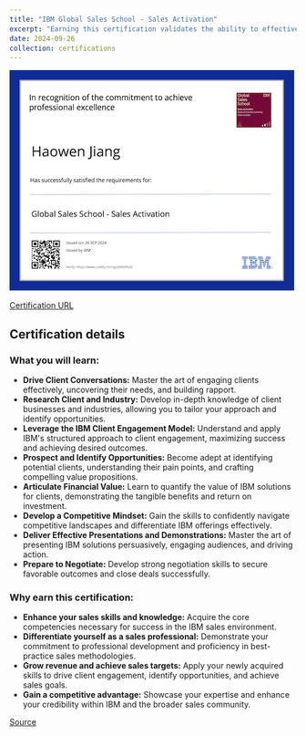 ```yaml
---
title: "IBM Global Sales School - Sales Activation"
excerpt: "Earning this certification validates the ability to effectively engage with clients, identify opportunities, and drive revenue growth through the development of key sales skills.<br/><img src='/images/ibm-global-sales-school-sales-activation.png'>"
date: 2024-09-26
collection: certifications
---
```


![](/images/ibm-global-sales-school-sales-activation.png)

[Certification URL](https://www.credly.com/badges/0e04d6e3-c106-4fec-b794-60ba0bbfa56d/public_url)

## Certification details

### What you will learn:

* **Drive Client Conversations:**  Master the art of engaging clients effectively, uncovering their needs, and building rapport.
* **Research Client and Industry:** Develop in-depth knowledge of client businesses and industries, allowing you to tailor your approach and identify opportunities.
* **Leverage the IBM Client Engagement Model:** Understand and apply IBM's structured approach to client engagement, maximizing success and achieving desired outcomes.
* **Prospect and Identify Opportunities:**  Become adept at identifying potential clients, understanding their pain points, and crafting compelling value propositions.
* **Articulate Financial Value:**  Learn to quantify the value of IBM solutions for clients, demonstrating the tangible benefits and return on investment.
* **Develop a Competitive Mindset:**  Gain the skills to confidently navigate competitive landscapes and differentiate IBM offerings effectively.
* **Deliver Effective Presentations and Demonstrations:**  Master the art of presenting IBM solutions persuasively, engaging audiences, and driving action.
* **Prepare to Negotiate:**  Develop strong negotiation skills to secure favorable outcomes and close deals successfully.

### Why earn this certification:

* **Enhance your sales skills and knowledge:**  Acquire the core competencies necessary for success in the IBM sales environment.
* **Differentiate yourself as a sales professional:**  Demonstrate your commitment to professional development and proficiency in best-practice sales methodologies.
* **Grow revenue and achieve sales targets:**  Apply your newly acquired skills to drive client engagement, identify opportunities, and achieve sales goals. 
* **Gain a competitive advantage:**  Showcase your expertise and enhance your credibility within IBM and the broader sales community. 

[Source](https://www.credly.com/badges/0e04d6e3-c106-4fec-b794-60ba0bbfa56d/public_url)
